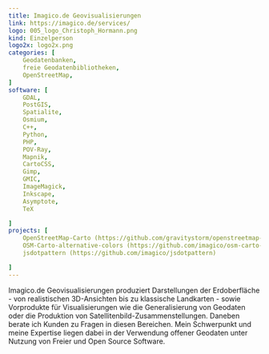 ```yaml
---
title: Imagico.de Geovisualisierungen
link: https://imagico.de/services/
logo: 005_logo_Christoph_Hormann.png
kind: Einzelperson
logo2x: logo2x.png
categories: [
    Geodatenbanken,
    freie Geodatenbibliotheken,
    OpenStreetMap,
]
software: [
    GDAL, 
	PostGIS, 
	Spatialite, 
	Osmium, 
	C++, 
	Python, 
	PHP, 
	POV-Ray, 
	Mapnik, 
	CartoCSS, 
	Gimp, 
	GMIC, 
	ImageMagick, 
	Inkscape, 
	Asymptote, 
	TeX

]
projects: [
    OpenStreetMap-Carto (https://github.com/gravitystorm/openstreetmap-carto),
	OSM-Carto-alternative-colors (https://github.com/imagico/osm-carto-alternative-colors),
	jsdotpattern (https://github.com/imagico/jsdotpattern)

]
---
```


Imagico.de Geovisualisierungen produziert Darstellungen der Erdoberfläche - von realistischen 3D-Ansichten bis zu klassische Landkarten - sowie Vorprodukte für Visualisierungen wie die Generalisierung von Geodaten oder die Produktion von Satellitenbild-Zusammenstellungen.  Daneben berate ich Kunden zu Fragen in diesen Bereichen.  Mein Schwerpunkt und meine Expertise liegen dabei in der Verwendung offener Geodaten unter Nutzung von Freier und Open Source Software.

